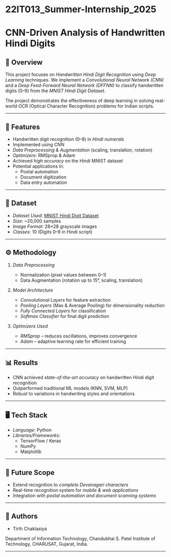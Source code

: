 # 22IT013_Summer-Internship_2025
# CNN-Driven Analysis of Handwritten Hindi Digits

## 📌 Overview
This project focuses on *Handwritten Hindi Digit Recognition* using *Deep Learning* techniques. We implement a *Convolutional Neural Network (CNN)* and a *Deep Feed-Forward Neural Network (DFFNN)* to classify handwritten digits (0–9) from the *MNIST Hindi Digit Dataset*.

The project demonstrates the effectiveness of deep learning in solving real-world OCR (Optical Character Recognition) problems for Indian scripts.

---

## 🚀 Features
- Handwritten digit recognition (0–9) in *Hindi numerals*
- Implemented using *CNN*
- *Data Preprocessing & Augmentation* (scaling, translation, rotation)
- *Optimizers*: RMSprop & Adam
- Achieved *high accuracy* on the Hindi MNIST dataset
- Potential applications in:
  - Postal automation
  - Document digitization
  - Data entry automation

---

## 📂 Dataset
- *Dataset Used*: [MNIST Hindi Digit Dataset](https://www.kaggle.com/datasets/adarshpalikonda/hindi-mnist-dataset)
- *Size*: ~20,000 samples
- *Image Format*: 28×28 grayscale images
- *Classes*: 10 (Digits 0–9 in Hindi script)

---

## ⚙ Methodology
1. *Data Preprocessing*
   - Normalization (pixel values between 0–1)
   - Data Augmentation (rotation up to 15°, scaling, translation)

2. *Model Architecture*
   - *Convolutional Layers* for feature extraction
   - *Pooling Layers* (Max & Average Pooling) for dimensionality reduction
   - *Fully Connected Layers* for classification
   - *Softmax Classifier* for final digit prediction

3. *Optimizers Used*
   - *RMSprop* – reduces oscillations, improves convergence
   - *Adam* – adaptive learning rate for efficient training

---

## 📊 Results
- CNN achieved *state-of-the-art accuracy* on handwritten Hindi digit recognition
- Outperformed traditional ML models (KNN, SVM, MLP)
- Robust to variations in handwriting styles and orientations

---

## 🖥 Tech Stack
- *Language*: Python
- *Libraries/Frameworks*:
  - TensorFlow / Keras
  - NumPy
  - Matplotlib

---

## 🔮 Future Scope
- Extend recognition to *complete Devanagari characters*
- Real-time recognition system for *mobile & web applications*
- Integration with *postal automation and document scanning systems*

---

## 📜 Authors
- Tirth Chaklasiya

Department of Information Technology, Chandubhai S. Patel Institute of Technology, CHARUSAT, Gujarat, India.

---

